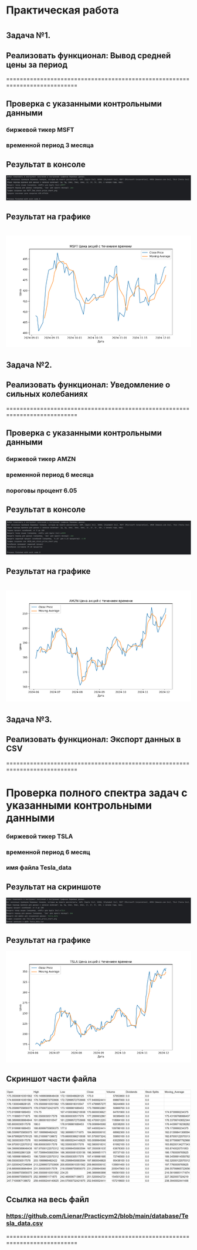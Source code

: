 # Практическая работа
# 
## Задача №1. 
## Реализовать функционал: Вывод средней цены за период
===========================================================================

## Проверка с указанными контрольными данными
### биржевой тикер MSFT
### временной период 3 месяца

## Результат в консоле
![](https://github.com/Lienar/Practicym2/blob/main/Screens/Screen1.jpg)

## Результат на графике
![](https://github.com/Lienar/Practicym2/blob/main/Screens/Task1.png)
===========================================================================

## Задача №2. 
## Реализовать функционал: Уведомление о сильных колебаниях
===========================================================================

## Проверка с указанными контрольными данными
### биржевой тикер AMZN
### временной период 6 месяца
### пороговы процент 6.05

## Результат в консоле
![](https://github.com/Lienar/Practicym2/blob/main/Screens/Screen2.jpg)

## Результат на графике
![](https://github.com/Lienar/Practicym2/blob/main/Screens/Task2.png)
===========================================================================

## Задача №3. 
## Реализовать функционал: Экспорт данных в CSV
===========================================================================

# Проверка полного спектра задач с указанными контрольными данными
### биржевой тикер TSLA
### временной период 6 месяц
### имя файла Tesla_data

## Результат на скриншоте
![](https://github.com/Lienar/Practicym2/blob/main/Screens/Screen3.jpg)

## Результат на графике
![](https://github.com/Lienar/Practicym2/blob/main/Screens/Task3.png)

## Скриншот части файла
![](https://github.com/Lienar/Practicym2/blob/main/Screens/Screen3a.jpg)

## Ссылка на весь файл
### https://github.com/Lienar/Practicym2/blob/main/database/Tesla_data.csv
===========================================================================

